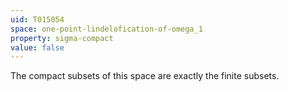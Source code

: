 ```yaml
---
uid: T015054
space: one-point-lindelofication-of-omega_1
property: sigma-compact
value: false
---
```

The compact subsets of this space are exactly the finite subsets.

